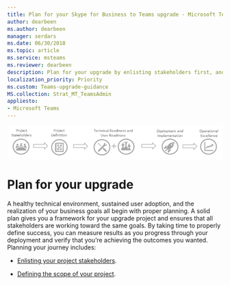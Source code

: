 ```yaml
---
title: Plan for your Skype for Business to Teams upgrade - Microsoft Teams
author: dearbeen
ms.author: dearbeen
manager: serdars
ms.date: 06/30/2018
ms.topic: article
ms.service: msteams
ms.reviewer: dearbeen
description: Plan for your upgrade by enlisting stakeholders first, and then scoping the project. 
localization_priority: Priority
ms.custom: Teams-upgrade-guidance
MS.collection: Strat_MT_TeamsAdmin
appliesto:
- Microsoft Teams
---
```


![Ensure your project is set up for success with the right project team. Define your project scope, goals, and timeline. Confirm both technical and user readiness. Execute your rollout plan. Maintain momentum to maximize results.](media/upgrade-banner-main.png "Begin your upgrade journey")

[//]: # (Verify use of overall graphic and that it's okay to repeat alt text from landing page)


# Plan for your upgrade

A healthy technical environment, sustained user adoption, and the realization of your business goals all begin with proper planning. A solid plan gives you a framework for your upgrade project and ensures that all stakeholders are working toward the same goals. By taking time to properly define success, you can measure results as you progress through your deployment and verify that you’re achieving the outcomes you wanted. Planning your journey includes:

-   [Enlisting your project stakeholders](upgrade-enlist-stakeholders.md).

-   [Defining the scope of your project](upgrade-define-project-scope.md).

